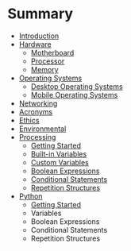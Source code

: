 # Summary

* [Introduction](README.md)
* [Hardware](hardware.md)
   * [Motherboard](hardware_motherboard.md)
   * [Processor](hardware_processor.md)
   * [Memory](hardware_memory.md)
* [Operating Systems](operating_systems.md)
   * [Desktop Operating Systems](OS_desktop_operating_systems.md)
   * [Mobile Operating Systems](OS_mobile_operating_systems.md)
* [Networking](networking.md)
* [Acronyms](acronyms.md)
* [Ethics](ethics.md)
* [Environmental](environmental.md)
* [Processing](processing.md)
   * [Getting Started](processing_getting_started.md)
   * [Built-in Variables](processing_built-in_variables.md)
   * [Custom Variables](processing_custom_variables.md)
   * [Boolean Expressions](processing_boolean_expressions.md)
   * [Conditional Statements](processing_conditional_statements.md)
   * [Repetition Structures](processing_repetition_structures.md)
* [Python](python.md)
   * [Getting Started](python_getting_started.md)
   * Variables
   * Boolean Expressions
   * Conditional Statements
   * Repetition Structures


